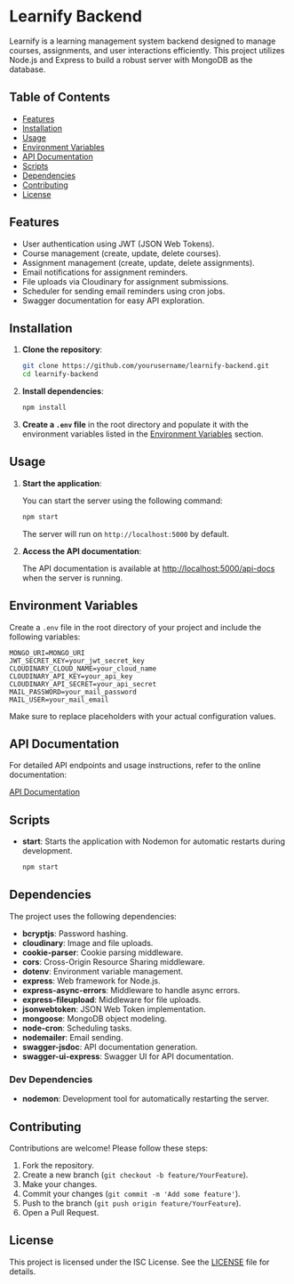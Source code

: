 
# Learnify Backend

Learnify is a learning management system backend designed to manage courses, assignments, and user interactions efficiently. This project utilizes Node.js and Express to build a robust server with MongoDB as the database.

## Table of Contents

- [Features](#features)
- [Installation](#installation)
- [Usage](#usage)
- [Environment Variables](#environment-variables)
- [API Documentation](#api-documentation)
- [Scripts](#scripts)
- [Dependencies](#dependencies)
- [Contributing](#contributing)
- [License](#license)

## Features

- User authentication using JWT (JSON Web Tokens).
- Course management (create, update, delete courses).
- Assignment management (create, update, delete assignments).
- Email notifications for assignment reminders.
- File uploads via Cloudinary for assignment submissions.
- Scheduler for sending email reminders using cron jobs.
- Swagger documentation for easy API exploration.

## Installation

1. **Clone the repository**:

   ```bash
   git clone https://github.com/yourusername/learnify-backend.git
   cd learnify-backend
   ```

2. **Install dependencies**:

   ```bash
   npm install
   ```

3. **Create a `.env` file** in the root directory and populate it with the environment variables listed in the [Environment Variables](#environment-variables) section.

## Usage

1. **Start the application**:

   You can start the server using the following command:

   ```bash
   npm start
   ```

   The server will run on `http://localhost:5000` by default.

2. **Access the API documentation**:

   The API documentation is available at [http://localhost:5000/api-docs](http://localhost:5000/api-docs) when the server is running.

## Environment Variables

Create a `.env` file in the root directory of your project and include the following variables:

```plaintext
MONGO_URI=MONGO_URI
JWT_SECRET_KEY=your_jwt_secret_key
CLOUDINARY_CLOUD_NAME=your_cloud_name
CLOUDINARY_API_KEY=your_api_key
CLOUDINARY_API_SECRET=your_api_secret
MAIL_PASSWORD=your_mail_password
MAIL_USER=your_mail_email
```

Make sure to replace placeholders with your actual configuration values.

## API Documentation

For detailed API endpoints and usage instructions, refer to the online documentation:

[API Documentation](https://learnify-y5o7.onrender.com/api-docs)

## Scripts

- **start**: Starts the application with Nodemon for automatic restarts during development.
  
  ```bash
  npm start
  ```

## Dependencies

The project uses the following dependencies:

- **bcryptjs**: Password hashing.
- **cloudinary**: Image and file uploads.
- **cookie-parser**: Cookie parsing middleware.
- **cors**: Cross-Origin Resource Sharing middleware.
- **dotenv**: Environment variable management.
- **express**: Web framework for Node.js.
- **express-async-errors**: Middleware to handle async errors.
- **express-fileupload**: Middleware for file uploads.
- **jsonwebtoken**: JSON Web Token implementation.
- **mongoose**: MongoDB object modeling.
- **node-cron**: Scheduling tasks.
- **nodemailer**: Email sending.
- **swagger-jsdoc**: API documentation generation.
- **swagger-ui-express**: Swagger UI for API documentation.

### Dev Dependencies

- **nodemon**: Development tool for automatically restarting the server.

## Contributing

Contributions are welcome! Please follow these steps:

1. Fork the repository.
2. Create a new branch (`git checkout -b feature/YourFeature`).
3. Make your changes.
4. Commit your changes (`git commit -m 'Add some feature'`).
5. Push to the branch (`git push origin feature/YourFeature`).
6. Open a Pull Request.

## License

This project is licensed under the ISC License. See the [LICENSE](LICENSE) file for details.


